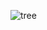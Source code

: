 ![tree](https://user-images.githubusercontent.com/5750408/100387335-31cbb600-306b-11eb-8fc7-252f41c5721c.jpg)
